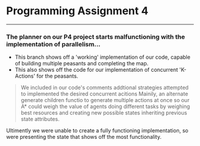 # Programming Assignment 4

---

### The planner on our P4 project starts malfunctioning with the implementation of parallelism...
* This branch shows off a 'working' implementation of our code, capable of building multiple peasants and completing the map.
* This also shows off the code for our implementation of concurrent 'K-Actions' for the peasants.

> We included in our code's comments addtional strategies attempted to implemented the desired concurrent acitions
> Mainily, an alternate generate children functio to generate multiple actions at once so our A* could weigh the value of agents doing different tasks
> by weighing best resources and creating new possible states inheriting previous state attributes.

Ultimently we were unable to create a fully functioning implementation, so were presenting the state that shows off the most functionality.
